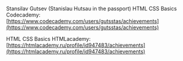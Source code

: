 Stansilav Gutsev (Stanislau Hutsau in the passport)
HTML CSS Basics Codecademy:[https://www.codecademy.com/users/gutsstas/achievements](https://www.codecademy.com/users/gutsstas/achievements)

HTML CSS Basics HTMLacademy:[https://htmlacademy.ru/profile/id947483/achievements](https://htmlacademy.ru/profile/id947483/achievements)

